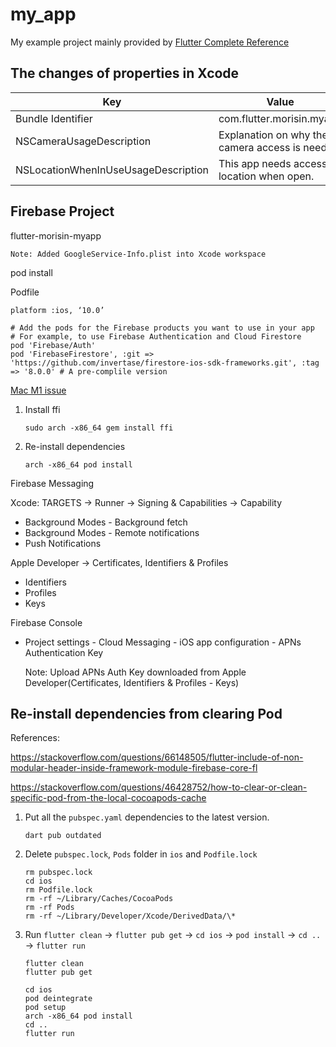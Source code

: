 # my_app

My example project mainly provided by [Flutter Complete Reference](https://fluttercompletereference.com/)

## The changes of properties in Xcode

| Key                                 | Value                                           |
| ----------------------------------- | ----------------------------------------------- |
| Bundle Identifier                   | com.flutter.morisin.myapp                       |
| NSCameraUsageDescription            | Explanation on why the camera access is needed. |
| NSLocationWhenInUseUsageDescription | This app needs access to location when open.    |

## Firebase Project

flutter-morisin-myapp

    Note: Added GoogleService-Info.plist into Xcode workspace

pod install

Podfile

```
platform :ios, ‘10.0’

# Add the pods for the Firebase products you want to use in your app
# For example, to use Firebase Authentication and Cloud Firestore
pod 'Firebase/Auth'
pod 'FirebaseFirestore', :git => 'https://github.com/invertase/firestore-ios-sdk-frameworks.git', :tag => '8.0.0' # A pre-complile version
```

[Mac M1 issue](https://github.com/CocoaPods/CocoaPods/issues/10718)

1. Install ffi
    ```
    sudo arch -x86_64 gem install ffi
    ```
2. Re-install dependencies

    ```
    arch -x86_64 pod install
    ```

Firebase Messaging

Xcode: TARGETS -> Runner -> Signing & Capabilities -> Capability

-   Background Modes - Background fetch
-   Background Modes - Remote notifications
-   Push Notifications

Apple Developer -> Certificates, Identifiers & Profiles

-   Identifiers
-   Profiles
-   Keys

Firebase Console

-   Project settings - Cloud Messaging - iOS app configuration - APNs Authentication Key

    Note: Upload APNs Auth Key downloaded from Apple Developer(Certificates, Identifiers & Profiles - Keys)

## Re-install dependencies from clearing Pod

References:

https://stackoverflow.com/questions/66148505/flutter-include-of-non-modular-header-inside-framework-module-firebase-core-fl

https://stackoverflow.com/questions/46428752/how-to-clear-or-clean-specific-pod-from-the-local-cocoapods-cache

1. Put all the `pubspec.yaml` dependencies to the latest version.

    ```
    dart pub outdated
    ```

2. Delete `pubspec.lock`, `Pods` folder in `ios` and `Podfile.lock`

    ```
    rm pubspec.lock
    cd ios
    rm Podfile.lock
    rm -rf ~/Library/Caches/CocoaPods
    rm -rf Pods
    rm -rf ~/Library/Developer/Xcode/DerivedData/\*
    ```

3. Run `flutter clean` -> `flutter pub get` -> `cd ios` -> `pod install` -> `cd ..` -> `flutter run`

    ```
    flutter clean
    flutter pub get

    cd ios
    pod deintegrate
    pod setup
    arch -x86_64 pod install
    cd ..
    flutter run
    ```
